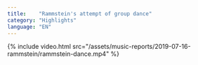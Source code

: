 ```yaml
---
title:    "Rammstein's attempt of group dance"
category: "Highlights"
language: "EN"
---
```


{% include video.html src="/assets/music-reports/2019-07-16-rammstein/rammstein-dance.mp4" %}
